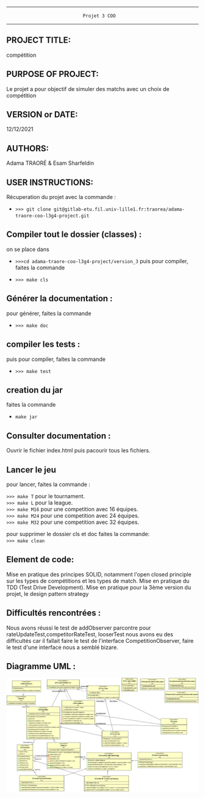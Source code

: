 ------------------------------------------------------------------------
                                Projet 3 COO
------------------------------------------------------------------------
## PROJECT TITLE:
  compétition

## PURPOSE OF PROJECT:

  Le projet a pour objectif de simuler des matchs avec un choix de compétition
## VERSION or DATE:

  12/12/2021
  

## AUTHORS:

  Adama TRAORÉ & Esam Sharfeldin

## USER INSTRUCTIONS:

  Récuperation du projet avec la commande :

  * `>>> git clone git@gitlab-etu.fil.univ-lille1.fr:traorea/adama-traore-coo-l3g4-project.git `


  ## Compiler tout le dossier (classes) :

  on se place dans 
  * `>>>cd adama-traore-coo-l3g4-project/version_3`
  puis pour compiler, faites la commande 

 *  `>>> make cls `


  ## Générer la documentation :
   pour générer, faites la commande 
  
  * `>>> make doc`

  ## compiler les tests :
  puis pour compiler, faites la commande 
 * `>>> make test`

  ## creation du jar

  faites la commande
  
  * `make jar`


  ## Consulter documentation :

Ouvrir le fichier index.html puis pacourir tous les fichiers.

## Lancer le jeu

 pour lancer, faites la commande :

 `>>> make T`   pour le tournament.                                                          
 `>>> make L`   pour la league.                                                                     
 `>>> make M16`   pour une competition avec 16 équipes.                                             
 `>>> make M24`    pour une competition avec 24 équipes.                                             
 `>>> make M32` pour une competition avec 32 équipes.                                                


 pour supprimer le dossier cls et doc faites la commande:                                            
 `>>> make clean`


## Element de code:
  Mise en pratique des principes SOLID, notamment l'open closed principle sur les types de compétitions et les types de match. Mise en pratique du TDD (Test Drive Development).  Mise en pratique pour la 3ème version du projet, le design pattern strategy


## Difficultés rencontrées :
 Nous avons réussi le test de addObserver
 parcontre pour rateUpdateTest,competitorRateTest, looserTest nous avons eu des difficultés car il fallait faire le test de l'interface CompetitionObserver, faire le test d'une interface nous a semblé bizare.
## Diagramme UML :
![Screenshot](../version_3/uml/diagramme.png)
